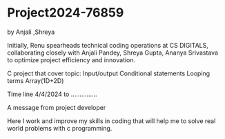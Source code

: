 # Project2024-76859
by Anjali ,Shreya

Initially, Renu spearheads technical coding operations at CS DIGITALS, collaborating closely 
with
Anjali Pandey,
Shreya Gupta,
Ananya Srivastava
to optimize project efficiency and innovation.


C project that cover topic:
Input/output
Conditional statements
Looping terms
Array(1D+2D)

Time line 4/4/2024 to ...............

A message from   project developer

Here I work and improve my skills in coding that will help me to solve real world problems with c programming.

